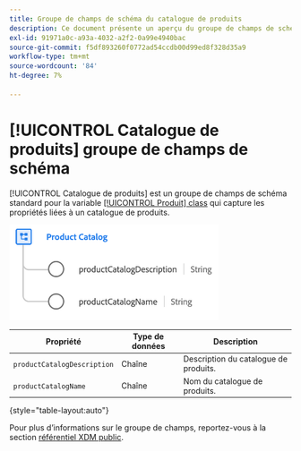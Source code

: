 ```yaml
---
title: Groupe de champs de schéma du catalogue de produits
description: Ce document présente un aperçu du groupe de champs de schéma du catalogue de produits.
exl-id: 91971a0c-a93a-4032-a2f2-0a99e4940bac
source-git-commit: f5df893260f0772ad54ccdb00d99ed8f328d35a9
workflow-type: tm+mt
source-wordcount: '84'
ht-degree: 7%

---
```


# [!UICONTROL Catalogue de produits] groupe de champs de schéma

[!UICONTROL Catalogue de produits] est un groupe de champs de schéma standard pour la variable [[!UICONTROL Produit] class](../../classes/product.md) qui capture les propriétés liées à un catalogue de produits.

![](../../images/field-groups/product/product-catalog.png)

| Propriété | Type de données | Description |
| --- | --- | --- |
| `productCatalogDescription` | Chaîne | Description du catalogue de produits. |
| `productCatalogName` | Chaîne | Nom du catalogue de produits. |

{style="table-layout:auto"}

Pour plus d’informations sur le groupe de champs, reportez-vous à la section [référentiel XDM public](https://github.com/adobe/xdm/blob/master/docs/reference/fieldgroups/product/product-catalog.schema.json).
